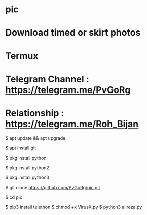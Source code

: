 # pic
# Download timed or skirt photos
# Termux
# Telegram Channel : https://telegram.me/PvGoRg
# Relationship : https://telegram.me/Roh_Bijan
$ apt update && apt upgrade

$ apt install git

$ pkg install python

$ pkg install python2

$ pkg install python3

$ git clone https://github.com/PvGoRg/pic.git

$ cd pic 

$ pip3 install telethon 
                                                             $ chmod +x VirusX.py
$ python3 alireza.py
